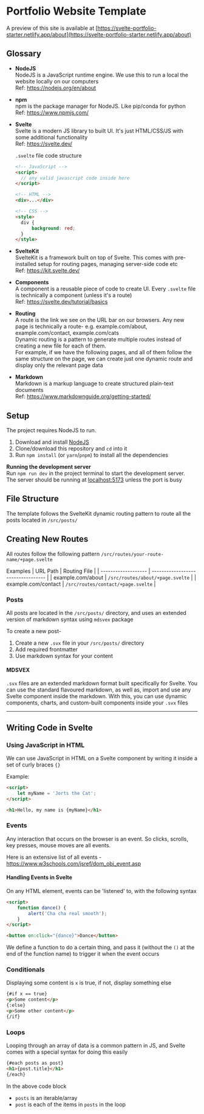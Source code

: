 # Portfolio Website Template

A preview of this site is available at [https://svelte-portfolio-starter.netlify.app/about](https://svelte-portfolio-starter.netlify.app/about)

## Glossary

- **NodeJS**  
   NodeJS is a JavaScript runtime engine. We use this to run a local the website locally on our computers  
  Ref: https://nodejs.org/en/about
- **npm**  
  npm is the package manager for NodeJS. Like pip/conda for python  
  Ref: https://www.npmjs.com/
- **Svelte**  
  Svelte is a modern JS library to built UI. It's just HTML/CSS/JS with some additional functionality  
  Ref: https://svelte.dev/

  `.svelte` file code structure

  ```html
  <!-- JavaScript -->
  <script>
  	// any valid javascript code inside here
  </script>

  <!-- HTML -->
  <div>...</div>

  <!-- CSS -->
  <style>
  	div {
  		background: red;
  	}
  </style>
  ```

- **SvelteKit**  
  SvelteKit is a framework built on top of Svelte. This comes with pre-installed setup for routing pages, managing server-side code etc  
  Ref: https://kit.svelte.dev/
- **Components**  
  A component is a reusable piece of code to create UI. Every `.svelte` file is technically a component (unless it's a route)  
  Ref: https://svelte.dev/tutorial/basics
- **Routing**  
  A route is the link we see on the URL bar on our browsers. Any new page is technically a route- e.g. example.com/about, example.com/contact, example.com/cats  
  Dynamic routing is a pattern to generate multiple routes instead of creating a new file for each of them.  
  For example, if we have the following pages, and all of them follow the same structure on the page, we can create just one dynamic route and display only the relevant page data
- **Markdown**  
  Markdown is a markup language to create structured plain-text documents  
  Ref: https://www.markdownguide.org/getting-started/

## Setup

The project requires NodeJS to run.

1. Download and install [NodeJS](https://nodejs.org/en/download)
2. Clone/download this repository and `cd` into it
3. Run `npm install` (or `yarn`/`pnpm`) to install all the dependencies

**Running the development server**  
Run `npm run dev` in the project terminal to start the development server.  
The server should be running at [localhost:5173](localhost:5173) unless the port is busy

## File Structure

The template follows the SvelteKit dynamic routing pattern to route all the posts located in `/src/posts/`

## Creating New Routes

All routes follow the following pattern
`/src/routes/your-route-name/+page.svelte`

Examples
| URL Path | Routing File |
| ------------------- | ---------------------------------- |
| example.com/about | `/src/routes/about/+page.svelte` |
| example.com/contact | `/src/routes/contact/+page.svelte` |

### Posts

All posts are located in the `/src/posts/` directory, and uses an extended version of markdown syntax using `mdsvex` package

To create a new post-

1. Create a new `.svx` file in your `/src/posts/` directory
2. Add required frontmatter
3. Use markdown syntax for your content

#### MDSVEX

`.svx` files are an extended markdown format built specifically for Svelte. You can use the standard flavoured markdown, as well as, import and use any Svelte component inside the markdown. With this, you can use dynamic components, charts, and custom-built components inside your `.svx` files

---

## Writing Code in Svelte

### Using JavaScript in HTML

We can use JavaScript in HTML on a Svelte component by writing it inside a set of curly braces `{}`

Example:

```html
<script>
	let myName = 'Jorts the Cat';
</script>

<h1>Hello, my name is {myName}</h1>
```

### Events

Any interaction that occurs on the browser is an event. So clicks, scrolls, key presses, mouse moves are all events.

Here is an extensive list of all events - https://www.w3schools.com/jsref/dom_obj_event.asp

#### Handling Events in Svelte

On any HTML element, events can be 'listened' to, with the following syntax

```html
<script>
	function dance() {
		alert('Cha cha real smooth');
	}
</script>

<button on:click="{dance}">Dance</button>
```

We define a function to do a certain thing, and pass it (without the `()` at the end of the function name) to trigger it when the event occurs

### Conditionals

Displaying some content is `x` is true, if not, display something else

```html
{#if x == true}
<p>Some content</p>
{:else}
<p>Some other content</p>
{/if}
```

### Loops

Looping through an array of data is a common pattern in JS, and Svelte comes with a special syntax for doing this easily

```html
{#each posts as post}
<h1>{post.title}</h1>
{/each}
```

In the above code block

- `posts` is an iterable/array
- `post` is each of the items in `posts` in the loop
